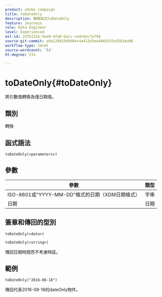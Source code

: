 ```yaml
---
product: adobe campaign
title: toDateOnly
description: 瞭解函式toDateOnly
feature: Journeys
role: Data Engineer
level: Experienced
exl-id: 2d7b132e-5ee0-4fa0-bacc-ce4c6ec7e794
source-git-commit: a9a129b1949d64c4a412d3ea4002b32e3563ea96
workflow-type: tm+mt
source-wordcount: '52'
ht-degree: 21%

---
```


# toDateOnly{#toDateOnly}

將引數值轉換為僅日期值。

## 類別

轉換

## 函式語法

`toDateOnly(<parameters>)`

## 參數

| 參數 | 類型 |
|-----------|------------------|
| ISO-8601或&quot;YYYY-MM-DD&quot;格式的日期（XDM日期格式） | 字串 |
| 日期 | 日期 |

## 簽章和傳回的型別

`toDateOnly(<date>)`

`toDateOnly(<string>)`

傳回日期時間而不考慮時區。

## 範例

`toDateOnly("2016-08-18")`

傳回代表2016-08-18的dateOnly物件。
